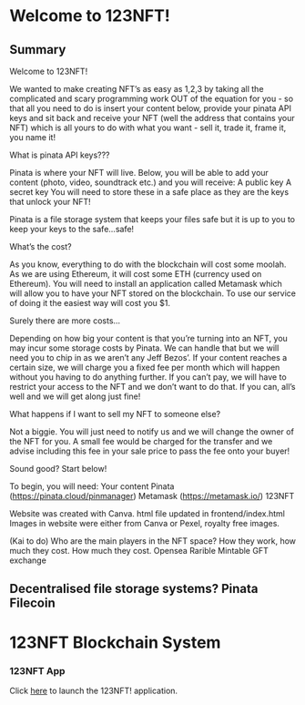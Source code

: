 # Welcome to 123NFT!

## Summary

Welcome to 123NFT!

We wanted to make creating NFT’s as easy as 1,2,3 by taking all the complicated and scary programming work OUT of the equation for you - so that all you need to do is insert your content below, provide your pinata API keys and sit back and receive your NFT (well the address that contains your NFT)  which is all yours to do with what you want - sell it, trade it, frame it, you name it!

What is pinata API keys???

Pinata is where your NFT will live. Below, you will be able to add your content (photo, video, soundtrack etc.) and you will receive:
A public key
A secret key
You will need to store these in a safe place as they are the keys that unlock your NFT!

Pinata is a file storage system that keeps your files safe but it is up to you to keep your keys to the safe...safe!

What’s the cost?

As you know, everything to do with the blockchain will cost some moolah. As we are using Ethereum, it will cost some ETH (currency used on Ethereum). You will need to install an application called Metamask which will allow you to have your NFT stored on the blockchain. To use our service of doing it the easiest way will cost you $1. 

Surely there are more costs…

Depending on how big your content is that you’re turning into an NFT, you may incur some storage costs by Pinata. We can handle that but we will need you to chip in as we aren’t any Jeff Bezos’. If your content reaches a certain size, we will charge you a fixed fee per month which will happen without you having to do anything further. If you can’t pay, we will have to restrict your access to the NFT and we don’t want to do that. If you can, all’s well and we will get along just fine!

What happens if I want to sell my NFT to someone else?

Not a biggie. You will just need to notify us and we will change the owner of the NFT for you. A small fee would be charged for the transfer and we advise including this fee in your sale price to pass the fee onto your buyer!


Sound good? Start below!

To begin, you will need:
Your content
Pinata (https://pinata.cloud/pinmanager)
Metamask (https://metamask.io/)
123NFT

Website was created with Canva. html file updated in frontend/index.html
Images in website were either from Canva or Pexel, royalty free images.

(Kai to do)
Who are the main players in the NFT space?
How they work, how much they cost.
How much they cost.
Opensea
Rarible
Mintable
GFT exchange

Decentralised file storage systems?
Pinata
Filecoin
---------------------------
# 123NFT Blockchain System

### 123NFT App

Click [here](https://tokenaussie.github.io/123NFT/frontend/index.html) to launch the 123NFT! application.